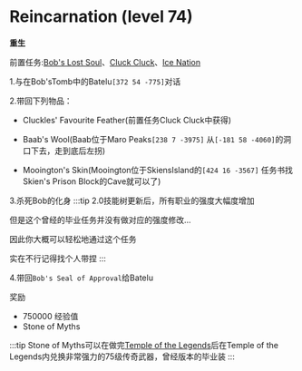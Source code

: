 # Reincarnation (level 74)
**重生**

前置任务:[Bob's Lost Soul](/WynncraftCNguide/quests/lvl41-50/level%2045%20-%20Bob's%20Lost%20Soul.html)、[Cluck Cluck](/WynncraftCNguide/quests/lvl21-30/level%2023%20-%20Cluck%20Cluck.html)、[Ice Nation](/WynncraftCNguide/quests/lvl31-40/level%2040%20-%20Ice%20Nations.html)

1.与在Bob'sTomb中的Batelu`[372 54 -775]`对话

2.带回下列物品：
+ Cluckles' Favourite Feather(前置任务Cluck Cluck中获得)
  
+ Baab's Wool(Baab位于Maro Peaks`[238 7 -3975]`
  从`[-181 58 -4060]`的洞口下去，走到底后左拐)

+ Mooington's Skin(Mooington位于SkiensIsland的`[424 16 -3567]`
  任务书找Skien's Prison Block的Cave就可以了)

3.杀死Bob的化身
:::tip
2.0技能树更新后，所有职业的强度大幅度增加

但是这个曾经的毕业任务并没有做对应的强度修改...

因此你大概可以轻松地通过这个任务

实在不行记得找个人带捏
:::

4.带回`Bob's Seal of Approval`给Batelu

奖励
+ 750000 经验值
+ Stone of Myths

:::tip
Stone of Myths可以在做完[Temple of the Legends](/WynncraftCNguide/quests/lvl61-70/level%2068%20-%20Temple%20of%20the%20Legends.html)后在Temple of the Legends内兑换非常强力的75级传奇武器，曾经版本的毕业装
:::